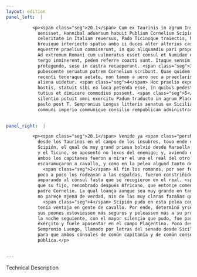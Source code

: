 ```yaml
---
layout: edition
panel_left:  |

          <p><span class="seg">20.1</span> Cum ex Taurinis in agrum Insubrium
            uenisset, Hannibal aduersum habuit Publium Cornelium Scipionem, qui a Massilia ingenti
            celeritate in Italiam reuersus, Pado Ticinoque traiectis, haud procul ab hoste consedit,
            breuique interiecto spatio ambo ii duces alter alterius castra speculatum profecti,
            equestre praelium commiserunt, in quo aliquamdiu pari prope certamine dimicatum est. 2
            Ad extremum Romani cum uulneratus esset consul et Numidae equites paulatim circumeundo a
            tergo inminerent, pedem referre coacti sunt. Itaque sensim cedendo et consulem
            protegendo, sese in castra recaeperunt. <span class="seg">3</span> Sunt qui ab Aphricano filio iam tum
            pubescente seruatum patrem Cornelium scribunt. Quae quidem laus etsi maxima sit in tam
            recenti teneraque aetate, non tamen a uero nec a praeclaris rebus quas postea gessit,
            aliena uidetur. <span class="seg">4</span> Hoc praelio expertus Scipio quantum equitatu praeualeret
            hostis, statuit sibi ea loca petenda esse, in quibus pedestres copiae et consistere
            tutius et dimicare commodius possent. <span class="seg">5</span> Itaque sequenti nocte quanto maxime
            silentio potuit omni exercitu Padum traducto in agrum Placentinum contendit. Eodem uenit
            paulo post T. Sempronius Longus litteris senatus ex Sicilia accersitus, ut ambo consules
            communi imperio communique consilio rempublicam administrarent.</p>
        

panel_right:  |

          <p><span class="seg">20.1</span> Venido ya <span class="persName">Hanníbal</span>
            desde los Taurinos en el campo de los insubres, tovo ende contra sí a Publio Cornelio
            Scipión, el qual de muy grand priesa bolvió desde Marsella en Ytalia y, passado el Pado
            y el Ticino, se aposentó no lexos del enemigo; y, aviendo entre medias pequeño espaçio,
            ambos los capitanes fueron a mirar el uno el real del otro y el otro del otro, y
            escaramuçaron a cavallo, y como en la pelea algund tanto de tiempo pareçieron eguales.
              <span class="seg">2</span> Al fin los romanos, por ser ferido el cónsul, y los cavalleros númidas
            poco a poco los rodeavan a las espaldas, fueron constriñidos retraerse passo a passo
            amparando al cónsul fasta que se recogieron en el real. <span class="seg">3</span> Hay quien escriva
            que su fijo, renombrado después Africano, que entonçe començava tener barba, conservó al
            padre Cornelio. La qual loança aunque sea muy grande en tan reziente y tierna edad, pero
            no pareçe ajena de verdad, nin de las muy claras fazañas que después puso en obra.
              <span class="seg">4</span> Scipión pudo en esta pelea conosçer por experiençia quánto el enemigo le
            tenía ventaja en gente de cavallo. Por ende, determinó yrse a aquellos logares en que
            sus peones estoviessen más seguros y peleassen más a su provecho. <span class="seg">5</span> Assí que
            la noche seguiente, con el mayor silençio que pudo, fue passar el Pado con todo el
            exérçito y fuele aposentar en el campo Plaçentino. Poco después llegó ende Tiberio
            Sempronio Luengo, llamado por letras del senado desde Sicilia
            para que ambos cónsules de común capitanía y de común consejo administrassen la cosa
            pública.</p>
        

---
```


Technical Description 
